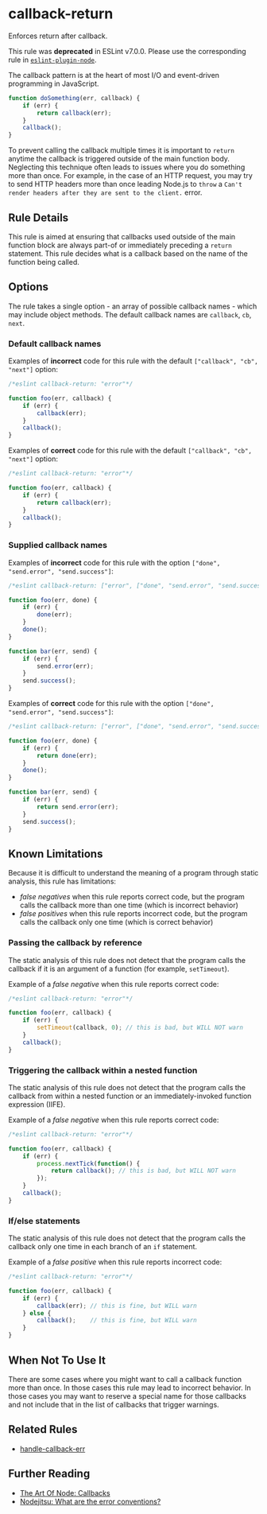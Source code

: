 # callback-return

Enforces return after callback.

This rule was **deprecated** in ESLint v7.0.0. Please use the corresponding rule in [`eslint-plugin-node`](https://github.com/mysticatea/eslint-plugin-node).

The callback pattern is at the heart of most I/O and event-driven programming
 in JavaScript.

```js
function doSomething(err, callback) {
    if (err) {
        return callback(err);
    }
    callback();
}
```

To prevent calling the callback multiple times it is important to `return` anytime the callback is triggered outside
 of the main function body. Neglecting this technique often leads to issues where you do something more than once.
 For example, in the case of an HTTP request, you may try to send HTTP headers more than once leading Node.js to `throw`
 a `Can't render headers after they are sent to the client.` error.

## Rule Details

This rule is aimed at ensuring that callbacks used outside of the main function block are always part-of or immediately
preceding a `return` statement. This rule decides what is a callback based on the name of the function being called.

## Options

The rule takes a single option - an array of possible callback names - which may include object methods. The default callback names are `callback`, `cb`, `next`.

### Default callback names

Examples of **incorrect** code for this rule with the default `["callback", "cb", "next"]` option:

```js
/*eslint callback-return: "error"*/

function foo(err, callback) {
    if (err) {
        callback(err);
    }
    callback();
}
```

Examples of **correct** code for this rule with the default `["callback", "cb", "next"]` option:

```js
/*eslint callback-return: "error"*/

function foo(err, callback) {
    if (err) {
        return callback(err);
    }
    callback();
}
```

### Supplied callback names

Examples of **incorrect** code for this rule with the option `["done", "send.error", "send.success"]`:

```js
/*eslint callback-return: ["error", ["done", "send.error", "send.success"]]*/

function foo(err, done) {
    if (err) {
        done(err);
    }
    done();
}

function bar(err, send) {
    if (err) {
        send.error(err);
    }
    send.success();
}
```

Examples of **correct** code for this rule with the option `["done", "send.error", "send.success"]`:

```js
/*eslint callback-return: ["error", ["done", "send.error", "send.success"]]*/

function foo(err, done) {
    if (err) {
        return done(err);
    }
    done();
}

function bar(err, send) {
    if (err) {
        return send.error(err);
    }
    send.success();
}
```

## Known Limitations

Because it is difficult to understand the meaning of a program through static analysis, this rule has limitations:

* *false negatives* when this rule reports correct code, but the program calls the callback more than one time (which is incorrect behavior)
* *false positives* when this rule reports incorrect code, but the program calls the callback only one time (which is correct behavior)

### Passing the callback by reference

The static analysis of this rule does not detect that the program calls the callback if it is an argument of a function (for example,  `setTimeout`).

Example of a *false negative* when this rule reports correct code:

```js
/*eslint callback-return: "error"*/

function foo(err, callback) {
    if (err) {
        setTimeout(callback, 0); // this is bad, but WILL NOT warn
    }
    callback();
}
```

### Triggering the callback within a nested function

The static analysis of this rule does not detect that the program calls the callback from within a nested function or an immediately-invoked function expression (IIFE).

Example of a *false negative* when this rule reports correct code:

```js
/*eslint callback-return: "error"*/

function foo(err, callback) {
    if (err) {
        process.nextTick(function() {
            return callback(); // this is bad, but WILL NOT warn
        });
    }
    callback();
}
```

### If/else statements

The static analysis of this rule does not detect that the program calls the callback only one time in each branch of an `if` statement.

Example of a *false positive* when this rule reports incorrect code:

```js
/*eslint callback-return: "error"*/

function foo(err, callback) {
    if (err) {
        callback(err); // this is fine, but WILL warn
    } else {
        callback();    // this is fine, but WILL warn
    }
}
```

## When Not To Use It

There are some cases where you might want to call a callback function more than once. In those cases this rule
 may lead to incorrect behavior. In those cases you may want to reserve a special name for those callbacks and
 not include that in the list of callbacks that trigger warnings.

## Related Rules

* [handle-callback-err](handle-callback-err.md)

## Further Reading

* [The Art Of Node: Callbacks](https://github.com/maxogden/art-of-node#callbacks)
* [Nodejitsu: What are the error conventions?](https://docs.nodejitsu.com/articles/errors/what-are-the-error-conventions/)
